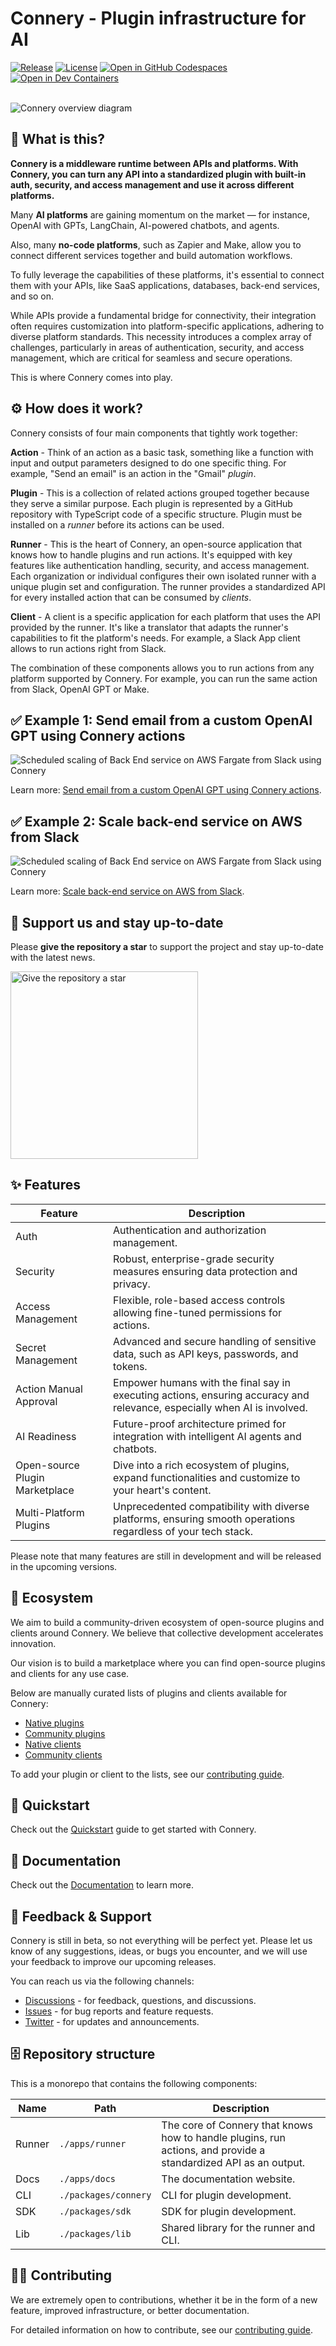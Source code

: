 # Connery - Plugin infrastructure for AI

[![Release](https://img.shields.io/github/v/release/connery-io/connery-platform?color=74C649&label=Release)](https://github.com/connery-io/connery-platform/releases)
[![License](https://img.shields.io/github/license/connery-io/connery-platform?color=74C649&label=License)](https://github.com/connery-io/connery-platform/blob/main/LICENSE)
[![Open in GitHub Codespaces](https://img.shields.io/badge/Open%20in%20GitHub%20Codespaces-black?logo=github)](https://github.com/codespaces/new/connery-io/connery-platform?quickstart=1)
[![Open in Dev Containers](https://img.shields.io/badge/Open%20in%20Dev%20Container-blue?logo=visualstudiocode)](https://vscode.dev/redirect?url=vscode://ms-vscode-remote.remote-containers/cloneInVolume?url=https://github.com/connery-io/connery-platform)

<br/>
<img alt="Connery overview diagram" src="./apps/docs/static/img/repo/connery-overview-diagram.svg">

## 🤔 What is this?

**Connery is a middleware runtime between APIs and platforms. With Connery, you can turn any API into a standardized plugin with built-in auth, security, and access management and use it across different platforms.**

Many **AI platforms** are gaining momentum on the market — for instance, OpenAI with GPTs, LangChain, AI-powered chatbots, and agents.

Also, many **no-code platforms**, such as Zapier and Make, allow you to connect different services together and build automation workflows.

To fully leverage the capabilities of these platforms, it's essential to connect them with your APIs, like SaaS applications, databases, back-end services, and so on.

While APIs provide a fundamental bridge for connectivity, their integration often requires customization into platform-specific applications, adhering to diverse platform standards. This necessity introduces a complex array of challenges, particularly in areas of authentication, security, and access management, which are critical for seamless and secure operations.

This is where Connery comes into play.

## ⚙️ How does it work?

Connery consists of four main components that tightly work together:

**Action** - Think of an action as a basic task, something like a function with input and output parameters designed to do one specific thing.
For example, "Send an email" is an action in the "Gmail" _plugin_.

**Plugin** - This is a collection of related actions grouped together because they serve a similar purpose.
Each plugin is represented by a GitHub repository with TypeScript code of a specific structure.
Plugin must be installed on a _runner_ before its actions can be used.

**Runner** - This is the heart of Connery, an open-source application that knows how to handle plugins and run actions.
It's equipped with key features like authentication handling, security, and access management.
Each organization or individual configures their own isolated runner with a unique plugin set and configuration.
The runner provides a standardized API for every installed action that can be consumed by _clients_.

**Client** - A client is a specific application for each platform that uses the API provided by the runner.
It's like a translator that adapts the runner's capabilities to fit the platform's needs.
For example, a Slack App client allows to run actions right from Slack.

The combination of these components allows you to run actions from any platform supported by Connery. For example, you can run the same action from Slack, OpenAI GPT or Make.

## ✅ Example 1: Send email from a custom OpenAI GPT using Connery actions

<img alt="Scheduled scaling of Back End service on AWS Fargate from Slack using Connery" src="./apps/docs/static/img/repo/send-email-from-a-custom-gpt-using-connery-actions.gif">

Learn more: [Send email from a custom OpenAI GPT using Connery actions](https://docs.connery.io/docs/platform/use-cases/send-email-from-a-custom-openai-gpt-using-connery-actions).

## ✅ Example 2: Scale back-end service on AWS from Slack

<img alt="Scheduled scaling of Back End service on AWS Fargate from Slack using Connery" src="./apps/docs/static/img/repo/scheduled-scaling-of-back-end-service-on-aws-fargate-from-slack-using-connery.gif">

Learn more: [Scale back-end service on AWS from Slack](https://docs.connery.io/docs/platform/use-cases/scale-back-end-service-on-aws-from-slack).

## 🌟 Support us and stay up-to-date

Please **give the repository a star** to support the project and stay up-to-date with the latest news.

<img src="./apps/docs/static/img/repo/give-us-a-star.png" alt="Give the repository a star" width="300">

## ✨ Features

| Feature                        | Description                                                                                                              |
| ------------------------------ | ------------------------------------------------------------------------------------------------------------------------ |
| Auth                           | Authentication and authorization management.                                                                             |
| Security                       | Robust, enterprise-grade security measures ensuring data protection and privacy.                                         |
| Access Management              | Flexible, role-based access controls allowing fine-tuned permissions for actions.                                        |
| Secret Management              | Advanced and secure handling of sensitive data, such as API keys, passwords, and tokens.                                 |
| Action Manual Approval         | Empower humans with the final say in executing actions, ensuring accuracy and relevance, especially when AI is involved. |
| AI Readiness                   | Future-proof architecture primed for integration with intelligent AI agents and chatbots.                                |
| Open-source Plugin Marketplace | Dive into a rich ecosystem of plugins, expand functionalities and customize to your heart's content.                     |
| Multi-Platform Plugins         | Unprecedented compatibility with diverse platforms, ensuring smooth operations regardless of your tech stack.            |

Please note that many features are still in development and will be released in the upcoming versions.

## 🌳 Ecosystem

We aim to build a community-driven ecosystem of open-source plugins and clients around Connery.
We believe that collective development accelerates innovation.

Our vision is to build a marketplace where you can find open-source plugins and clients for any use case.

Below are manually curated lists of plugins and clients available for Connery:

- [Native plugins](https://docs.connery.io/docs/plugins/native)
- [Community plugins](https://docs.connery.io/docs/plugins/community)
- [Native clients](https://docs.connery.io/docs/clients/native)
- [Community clients](https://docs.connery.io/docs/clients/community)

To add your plugin or client to the lists, see our [contributing guide](/CONTRIBUTING.md).

## 🚀 Quickstart

Check out the [Quickstart](https://docs.connery.io/docs/platform/quick-start/) guide to get started with Connery.

## 📖 Documentation

Check out the [Documentation](https://docs.connery.io) to learn more.

## 💬 Feedback & Support

Connery is still in beta, so not everything will be perfect yet. Please let us know of any suggestions, ideas, or bugs you encounter, and we will use your feedback to improve our upcoming releases.

You can reach us via the following channels:

- [Discussions](https://github.com/connery-io/connery-platform/discussions) - for feedback, questions, and discussions.
- [Issues](https://github.com/connery-io/connery-platform/issues) - for bug reports and feature requests.
- [Twitter](https://twitter.com/connery_io) - for updates and announcements.

## 🗄️ Repository structure

This is a monorepo that contains the following components:

| Name   | Path                 | Description                                                                                                     |
| ------ | -------------------- | --------------------------------------------------------------------------------------------------------------- |
| Runner | `./apps/runner`      | The core of Connery that knows how to handle plugins, run actions, and provide a standardized API as an output. |
| Docs   | `./apps/docs`        | The documentation website.                                                                                      |
| CLI    | `./packages/connery` | CLI for plugin development.                                                                                     |
| SDK    | `./packages/sdk`     | SDK for plugin development.                                                                                     |
| Lib    | `./packages/lib`     | Shared library for the runner and CLI.                                                                          |

## 👨‍💻 Contributing

We are extremely open to contributions, whether it be in the form of a new feature, improved infrastructure, or better documentation.

For detailed information on how to contribute, see our [contributing guide](/CONTRIBUTING.md).
